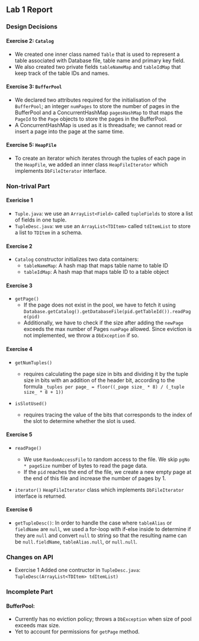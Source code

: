 ## Lab 1 Report

### Design Decisions

#### Exercise 2: `Catalog`
- We created one inner class named `Table` that is used to represent a table associated with Database file, table name and primary key field.
- We also created two private fields `tableNameMap` and `tableIdMap` that keep track of the table IDs and names. 


#### Exercise 3: `BufferPool`
- We declared two attributes required for the initialisation of the `BufferPool`; an integer `numPages` to store the number of pages in the BufferPool and a ConcurrentHashMap `pagesHashMap` to that maps the `PageId` to the `Page` objects to store the pages in the BufferPool. 
- A ConcurrentHashMap is used as it is threadsafe; we cannot read or insert a page into the page at the same time.

#### Exercise 5: `HeapFile`

- To create an iterator which iterates through the tuples of each page in the `HeapFile`, we added an inner class `HeapFileIterator` which implements `DbFileIterator` interface.

### Non-trival Part

#### Exericise 1
  - `Tuple.java`: we use an `ArrayList<Field>` called `tupleFields` to store a list of fields in one tuple. 
  - `TupleDesc.java`: we use an `ArrayList<TDItem>` called `tdItemList` to store a list to `TDItem` in a schema.
    
#### Exercise 2 
- `Catalog` constructor initializes two data containers:
    - `tableNameMap`: A hash map that maps table name to table ID	
    - `tableIdMap`: A hash map that maps table ID to a table object

#### Exercise 3
- `getPage()`
    - If the page does not exist in the pool, we have to fetch it using `Database.getCatalog().getDatabaseFile(pid.getTableId()).readPage(pid)`
    - Additionally, we have to check if the size after adding the `newPage` exceeds the max number of Pages `numPage` allowed. Since eviction is not implemented, we throw a `DbException` if so.

#### Exercise 4
- `getNumTuples()` 
    - requires calculating the page size in bits and dividing it by the tuple size in bits with an addition of the header bit, according to the formula `_tuples per page_ = floor((_page size_ * 8) / (_tuple size_ * 8 + 1))`

- `isSlotUsed()` 
    - requires tracing the value of the bits that corresponds to the index of the slot to determine whether the slot is used.

#### Exercise 5

- `readPage()`
    - We use `RandomAccessFile` to random access to the file. We skip `pgNo * pageSize` number of bytes to read the page data.
    - If the `pid` reaches the end of the file, we create a new empty page at the end of this file and increase the number of pages by 1.

- `iterator()`
    `HeapFileIterator` class which implements `DbFileIterator` interface is returned. 

#### Exercise 6
  - `getTupleDesc()`: In order to handle the case where `tableAlias` or `fieldName` are `null`, we used a for-loop with if-else inside to determine if they are `null` and convert `null` to string so that the resulting name can be `null.fieldName`, `tableAlias.null`, or `null.null`.

### Changes on API

- Exercise 1
    Added one contructor in `TupleDesc.java`: `TupleDesc(ArrayList<TDItem> tdItemList)`


### Incomplete Part
#### BufferPool: 
- Currently has no eviction policy; throws a `DbException` when size of pool exceeds max size.
- Yet to account for permissions for `getPage` method.